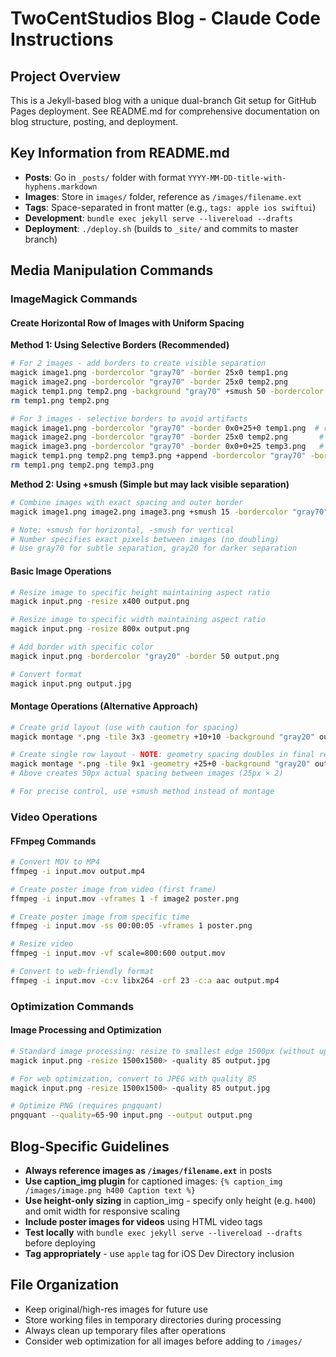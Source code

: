 # TwoCentStudios Blog - Claude Code Instructions

## Project Overview

This is a Jekyll-based blog with a unique dual-branch Git setup for GitHub Pages deployment. See README.md for comprehensive documentation on blog structure, posting, and deployment.

## Key Information from README.md

- **Posts**: Go in `_posts/` folder with format `YYYY-MM-DD-title-with-hyphens.markdown`
- **Images**: Store in `images/` folder, reference as `/images/filename.ext`
- **Tags**: Space-separated in front matter (e.g., `tags: apple ios swiftui`)
- **Development**: `bundle exec jekyll serve --livereload --drafts`
- **Deployment**: `./deploy.sh` (builds to `_site/` and commits to master branch)

## Media Manipulation Commands

### ImageMagick Commands

#### Create Horizontal Row of Images with Uniform Spacing

**Method 1: Using Selective Borders (Recommended)**
```bash
# For 2 images - add borders to create visible separation
magick image1.png -bordercolor "gray70" -border 25x0 temp1.png
magick image2.png -bordercolor "gray70" -border 25x0 temp2.png
magick temp1.png temp2.png -background "gray70" +smush 50 -bordercolor "gray70" -border 50 -resize 1500x1500\> -quality 85 output.jpg
rm temp1.png temp2.png

# For 3 images - selective borders to avoid artifacts
magick image1.png -bordercolor "gray70" -border 0x0+25+0 temp1.png  # right border only
magick image2.png -bordercolor "gray70" -border 25x0 temp2.png       # both sides
magick image3.png -bordercolor "gray70" -border 0x0+0+25 temp3.png   # left border only
magick temp1.png temp2.png temp3.png +append -bordercolor "gray70" -border 25 -resize 1500x1500\> -quality 85 output.jpg
rm temp1.png temp2.png temp3.png
```

**Method 2: Using +smush (Simple but may lack visible separation)**
```bash
# Combine images with exact spacing and outer border
magick image1.png image2.png image3.png +smush 15 -bordercolor "gray70" -border 50 output.png

# Note: +smush for horizontal, -smush for vertical
# Number specifies exact pixels between images (no doubling)
# Use gray70 for subtle separation, gray20 for darker separation
```

#### Basic Image Operations
```bash
# Resize image to specific height maintaining aspect ratio
magick input.png -resize x400 output.png

# Resize image to specific width maintaining aspect ratio  
magick input.png -resize 800x output.png

# Add border with specific color
magick input.png -bordercolor "gray20" -border 50 output.png

# Convert format
magick input.png output.jpg
```

#### Montage Operations (Alternative Approach)
```bash
# Create grid layout (use with caution for spacing)
magick montage *.png -tile 3x3 -geometry +10+10 -background "gray20" output.png

# Create single row layout - NOTE: geometry spacing doubles in final result
magick montage *.png -tile 9x1 -geometry +25+0 -background "gray20" output.png
# Above creates 50px actual spacing between images (25px × 2)

# For precise control, use +smush method instead of montage
```

### Video Operations

#### FFmpeg Commands
```bash
# Convert MOV to MP4
ffmpeg -i input.mov output.mp4

# Create poster image from video (first frame)
ffmpeg -i input.mov -vframes 1 -f image2 poster.png

# Create poster image from specific time
ffmpeg -i input.mov -ss 00:00:05 -vframes 1 poster.png

# Resize video
ffmpeg -i input.mov -vf scale=800:600 output.mov

# Convert to web-friendly format
ffmpeg -i input.mov -c:v libx264 -crf 23 -c:a aac output.mp4
```

### Optimization Commands

#### Image Processing and Optimization
```bash
# Standard image processing: resize to smallest edge 1500px (without upscaling) and optimize
magick input.png -resize 1500x1500> -quality 85 output.jpg

# For web optimization, convert to JPEG with quality 85
magick input.png -resize 1500x1500> -quality 85 output.jpg

# Optimize PNG (requires pngquant)
pngquant --quality=65-90 input.png --output output.png
```

## Blog-Specific Guidelines

- **Always reference images as `/images/filename.ext`** in posts
- **Use caption_img plugin** for captioned images: `{% caption_img /images/image.png h400 Caption text %}`
- **Use height-only sizing** in caption_img - specify only height (e.g. `h400`) and omit width for responsive scaling
- **Include poster images for videos** using HTML video tags
- **Test locally** with `bundle exec jekyll serve --livereload --drafts` before deploying
- **Tag appropriately** - use `apple` tag for iOS Dev Directory inclusion

## File Organization

- Keep original/high-res images for future use
- Store working files in temporary directories during processing
- Always clean up temporary files after operations
- Consider web optimization for all images before adding to `/images/`